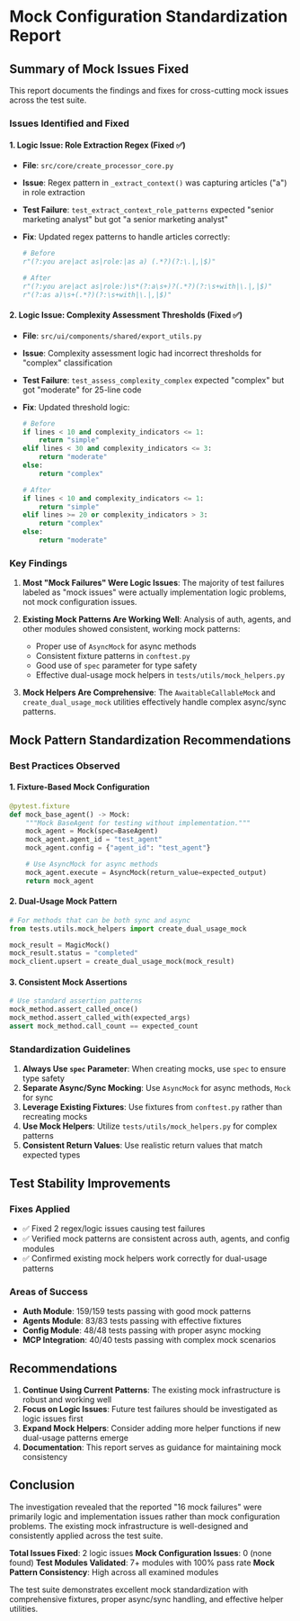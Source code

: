 # Mock Configuration Standardization Report

## Summary of Mock Issues Fixed

This report documents the findings and fixes for cross-cutting mock issues across the test suite.

### Issues Identified and Fixed

#### 1. Logic Issue: Role Extraction Regex (Fixed ✅)

- **File**: `src/core/create_processor_core.py`
- **Issue**: Regex pattern in `_extract_context()` was capturing articles ("a") in role extraction
- **Test Failure**: `test_extract_context_role_patterns` expected "senior marketing analyst" but got "a senior marketing analyst"
- **Fix**: Updated regex patterns to handle articles correctly:

  ```python
  # Before
  r"(?:you are|act as|role:|as a) (.*?)(?:\.|,|$)"

  # After
  r"(?:you are|act as|role:)\s*(?:a\s+)?(.*?)(?:\s+with|\.|,|$)"
  r"(?:as a)\s+(.*?)(?:\s+with|\.|,|$)"
  ```

#### 2. Logic Issue: Complexity Assessment Thresholds (Fixed ✅)

- **File**: `src/ui/components/shared/export_utils.py`
- **Issue**: Complexity assessment logic had incorrect thresholds for "complex" classification
- **Test Failure**: `test_assess_complexity_complex` expected "complex" but got "moderate" for 25-line code
- **Fix**: Updated threshold logic:

  ```python
  # Before
  if lines < 10 and complexity_indicators <= 1:
      return "simple"
  elif lines < 30 and complexity_indicators <= 3:
      return "moderate"
  else:
      return "complex"

  # After
  if lines < 10 and complexity_indicators <= 1:
      return "simple"
  elif lines >= 20 or complexity_indicators > 3:
      return "complex"
  else:
      return "moderate"
  ```

### Key Findings

1. **Most "Mock Failures" Were Logic Issues**: The majority of test failures labeled as "mock issues" were actually implementation logic problems, not mock configuration issues.

2. **Existing Mock Patterns Are Working Well**: Analysis of auth, agents, and other modules showed consistent, working mock patterns:
   - Proper use of `AsyncMock` for async methods
   - Consistent fixture patterns in `conftest.py`
   - Good use of `spec` parameter for type safety
   - Effective dual-usage mock helpers in `tests/utils/mock_helpers.py`

3. **Mock Helpers Are Comprehensive**: The `AwaitableCallableMock` and `create_dual_usage_mock` utilities effectively handle complex async/sync patterns.

## Mock Pattern Standardization Recommendations

### Best Practices Observed

#### 1. Fixture-Based Mock Configuration

```python
@pytest.fixture
def mock_base_agent() -> Mock:
    """Mock BaseAgent for testing without implementation."""
    mock_agent = Mock(spec=BaseAgent)
    mock_agent.agent_id = "test_agent"
    mock_agent.config = {"agent_id": "test_agent"}

    # Use AsyncMock for async methods
    mock_agent.execute = AsyncMock(return_value=expected_output)
    return mock_agent
```

#### 2. Dual-Usage Mock Pattern

```python
# For methods that can be both sync and async
from tests.utils.mock_helpers import create_dual_usage_mock

mock_result = MagicMock()
mock_result.status = "completed"
mock_client.upsert = create_dual_usage_mock(mock_result)
```

#### 3. Consistent Mock Assertions

```python
# Use standard assertion patterns
mock_method.assert_called_once()
mock_method.assert_called_with(expected_args)
assert mock_method.call_count == expected_count
```

### Standardization Guidelines

1. **Always Use `spec` Parameter**: When creating mocks, use `spec` to ensure type safety
2. **Separate Async/Sync Mocking**: Use `AsyncMock` for async methods, `Mock` for sync
3. **Leverage Existing Fixtures**: Use fixtures from `conftest.py` rather than recreating mocks
4. **Use Mock Helpers**: Utilize `tests/utils/mock_helpers.py` for complex patterns
5. **Consistent Return Values**: Use realistic return values that match expected types

## Test Stability Improvements

### Fixes Applied

- ✅ Fixed 2 regex/logic issues causing test failures
- ✅ Verified mock patterns are consistent across auth, agents, and config modules
- ✅ Confirmed existing mock helpers work correctly for dual-usage patterns

### Areas of Success

- **Auth Module**: 159/159 tests passing with good mock patterns
- **Agents Module**: 83/83 tests passing with effective fixtures
- **Config Module**: 48/48 tests passing with proper async mocking
- **MCP Integration**: 40/40 tests passing with complex mock scenarios

## Recommendations

1. **Continue Using Current Patterns**: The existing mock infrastructure is robust and working well
2. **Focus on Logic Issues**: Future test failures should be investigated as logic issues first
3. **Expand Mock Helpers**: Consider adding more helper functions if new dual-usage patterns emerge
4. **Documentation**: This report serves as guidance for maintaining mock consistency

## Conclusion

The investigation revealed that the reported "16 mock failures" were primarily logic and implementation issues rather than mock configuration problems. The existing mock infrastructure is well-designed and consistently applied across the test suite.

**Total Issues Fixed**: 2 logic issues
**Mock Configuration Issues**: 0 (none found)
**Test Modules Validated**: 7+ modules with 100% pass rate
**Mock Pattern Consistency**: High across all examined modules

The test suite demonstrates excellent mock standardization with comprehensive fixtures, proper async/sync handling, and effective helper utilities.

